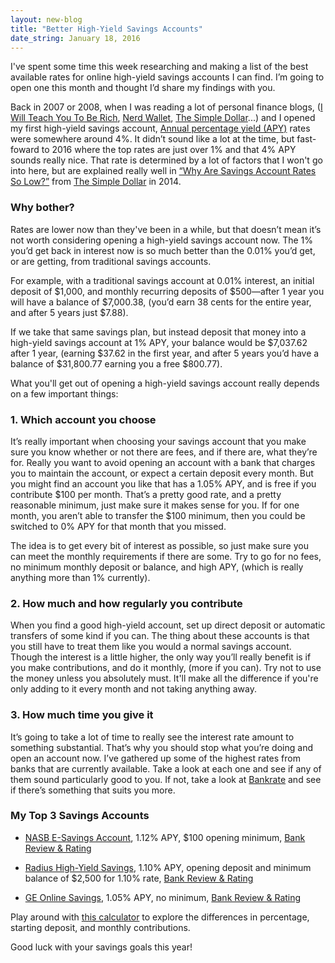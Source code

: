 ```yaml
---
layout: new-blog
title: "Better High-Yield Savings Accounts"
date_string: January 18, 2016
---
```


I've spent some time this week researching and making a list of the best available rates for online high-yield savings accounts I can find. I’m going to open one this month and thought I’d share my findings with you.

Back in 2007 or 2008, when I was reading a lot of personal finance blogs, (<a href="http://iwillteachyoutoberich.com" target="_blank">I Will Teach You To Be Rich</a>, <a href="http://www.nerdwallet.com/" target="_blank">Nerd Wallet</a>, <a href="http://www.thesimpledollar.com/" target="_blank">The Simple Dollar</a>...) and I opened my first high-yield savings account, <a href="https://en.wikipedia.org/wiki/Annual_percentage_yield">Annual percentage yield (APY)</a> rates were somewhere around 4%. It didn’t sound like a lot at the time, but fast-foward to 2016 where the top rates are just over 1% and that 4% APY sounds really nice. That rate is determined by a lot of factors that I won't go into here, but are explained really well in <a href="http://www.thesimpledollar.com/why-are-savings-account-rates-so-low/" target="_blank">“Why Are Savings Account Rates So Low?”</a> from <a href="http://www.thesimpledollar.com/" target="_blank">The Simple Dollar</a> in 2014.

### Why bother?

Rates are lower now than they've been in a while, but that doesn’t mean it’s not worth considering opening a high-yield savings account now. The 1% you’d get back in interest now is so much better than the 0.01% you’d get, or are getting, from traditional savings accounts.

For example, with a traditional savings account at 0.01% interest, an initial deposit of $1,000, and monthly recurring deposits of $500—after 1 year you will have a balance of $7,000.38, (you’d earn 38 cents for the entire year, and after 5 years just $7.88).

If we take that same savings plan, but instead deposit that money into a high-yield savings account at 1% APY, your balance would be $7,037.62 after 1 year, (earning $37.62 in the first year, and after 5 years you’d have a balance of $31,800.77 earning you a free $800.77).

What you'll get out of opening a high-yield savings account really depends on a few important things:

### 1. Which account you choose
It’s really important when choosing your savings account that you make sure you know whether or not there are fees, and if there are, what they’re for. Really you want to avoid opening an account with a bank that charges you to maintain the account, or expect a certain deposit every month. But you might find an account you like that has a 1.05% APY, and is free if you contribute $100 per month. That’s a pretty good rate, and a pretty reasonable minimum, just make sure it makes sense for you. If for one month, you aren’t able to transfer the $100 minimum, then you could be switched to 0% APY for that month that you missed.

The idea is to get every bit of interest as possible, so just make sure you can meet the monthly requirements if there are some. Try to go for no fees, no minimum monthly deposit or balance, and high APY, (which is really anything more than 1% currently).

### 2. How much and how regularly you contribute
When you find a good high-yield account, set up direct deposit or automatic transfers of some kind if you can. The thing about these accounts is that you still have to treat them like you would a normal savings account. Though the interest is a little higher, the only way you’ll really benefit is if you make contributions, and do it monthly, (more if you can). Try not to use the money unless you absolutely must. It'll make all the difference if you're only adding to it every month and not taking anything away.

### 3. How much time you give it
It’s going to take a lot of time to really see the interest rate amount to something substantial. That’s why you should stop what you’re doing and open an account now. I’ve gathered up some of the highest rates from banks that are currently available. Take a look at each one and see if any of them sound particularly good to you. If not, take a look at <a href="http://www.bankrate.com/" target="_blank">Bankrate</a> and see if there’s something that suits you more.

### My Top 3 Savings Accounts

- <a href="https://www.nasb.com/banking/savings-cds/esavings/" target="_blank">NASB E-Savings Account</a>, 1.12% APY, $100 opening minimum, <a href="https://www.depositaccounts.com/banks/north-american-savings-bank.html" target="_blank">Bank Review & Rating</a>

- <a href="https://www.radiusbank.com/personal/savings" target="_blank">Radius High-Yield Savings</a>, 1.10% APY, opening deposit and minimum balance of $2,500 for 1.10% rate, <a href="https://www.depositaccounts.com/banks/radius-bank.html" target="_blank">Bank Review & Rating</a>

- <a href="https://www.gecapitalbank.com/savings-products/online-savings.html?prod=SAV" target="_blank">GE Online Savings</a>, 1.05% APY, no minimum, <a href="https://www.depositaccounts.com/banks/ge-capital-financial-inc.html" target="_blank">Bank Review & Rating</a>

Play around with <a href="http://www.bankrate.com/calculators/savings/simple-savings-calculator.aspx" target="_blank">this calculator</a> to explore the differences in percentage, starting deposit, and monthly contributions.

Good luck with your savings goals this year!
